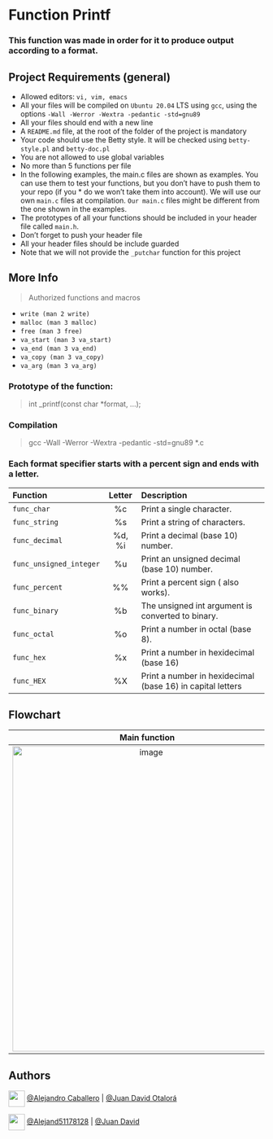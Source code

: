 # Function Printf
### This function was made in order for it to produce output according to a format.

## Project Requirements (general)
* Allowed editors: ```vi, vim, emacs```
* All your files will be compiled on ```Ubuntu 20.04``` LTS using ```gcc```, using the options ```-Wall -Werror -Wextra -pedantic -std=gnu89```
* All your files should end with a new line
* A ```README.md``` file, at the root of the folder of the project is mandatory
* Your code should use the Betty style. It will be checked using ```betty-style.pl``` and ```betty-doc.pl```
* You are not allowed to use global variables
* No more than 5 functions per file
* In the following examples, the main.c files are shown as examples. You can use them to test your functions, but you don’t have to push them to your repo (if you * do we won’t take them into account). We will use our own ```main.c``` files at compilation. ```Our main.c``` files might be different from the one shown in the examples.
* The prototypes of all your functions should be included in your header file called ```main.h```.
* Don’t forget to push your header file
* All your header files should be include guarded
* Note that we will not provide the ```_putchar``` function for this project

## More Info

> Authorized functions and macros
* ```write (man 2 write)```
* ```malloc (man 3 malloc)```
* ```free (man 3 free)```
* ```va_start (man 3 va_start)```
* ```va_end (man 3 va_end)```
* ```va_copy (man 3 va_copy)```
* ```va_arg (man 3 va_arg)```

### Prototype of the function:

> int _printf(const char *format, ...);

### Compilation
> gcc -Wall -Werror -Wextra -pedantic -std=gnu89 *.c


### Each format specifier starts with a percent sign and ends with a letter.
 
| Function  | Letter  | Description |
| :------ |:--------------:| :---------------------|
| `func_char` | %c | Print a single character. |
| `func_string`  | %s  | Print a string of characters. |
| `func_decimal` | %d, %i   | Print a decimal (base 10) number. |
| `func_unsigned_integer` |%u  | Print an unsigned decimal (base 10) number. |
| `func_percent` | %% | Print a percent sign ( also works). |
| `func_binary` | %b | The unsigned int argument is converted to binary. |
| `func_octal` | %o | Print a number in octal (base 8). |
| `func_hex` | %x  |  Print a number in hexidecimal (base 16) |
| `func_HEX` | %X   |  Print a number in hexidecimal (base 16) in capital letters |

## Flowchart

| Main function | Get_functions | Format_functions |
| :------: |:--------------:| :------------: |
|<img width="530" height="600" alt="image" src="https://user-images.githubusercontent.com/106556798/180509948-089ca082-856e-47ad-b16c-4d9655580ce4.png">|<img width="390" height="600" alt="image" src="https://user-images.githubusercontent.com/106556798/180506736-4234b657-ff3f-4cec-a666-afe4f3dd980b.png">|<img width="350" height="600" alt="image" src="https://user-images.githubusercontent.com/106556798/180505066-244a2448-881f-43aa-b72f-b77552c054da.png">|

## Authors

<a href = 'https://www.github.com/Crisgrva'> <img width = '32px' align= 'center' src="https://raw.githubusercontent.com/rahulbanerjee26/githubAboutMeGenerator/main/icons/github.svg"/></a> [@Alejandro Caballero](https://github.com/Caballero018) | [@Juan David Otalorá](https://github.com/otalorajuand)

<a href = 'https://www.twitter.com/crisgrvc'> <img width = '32px' align= 'center' src="https://raw.githubusercontent.com/rahulbanerjee26/githubAboutMeGenerator/main/icons/twitter.svg"/></a> [@Alejand51178128](https://twitter.com/Alejand51178128) | [@Juan David](https://twitter.com/juandotalora)

